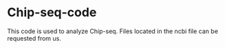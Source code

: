 # Chip-seq-code
This code is used to analyze Chip-seq.
Files located in the ncbi file can be requested from us.

